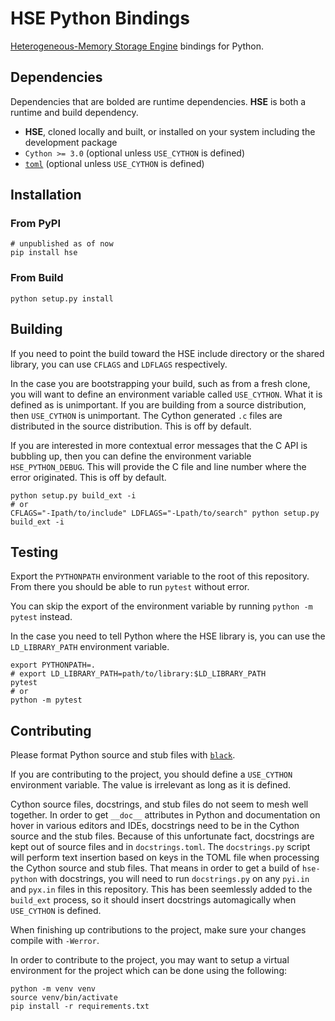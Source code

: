 # HSE Python Bindings

[Heterogeneous-Memory Storage Engine](https://github.com/hse-project/hse)
bindings for Python.

## Dependencies

Dependencies that are bolded are runtime dependencies. **HSE** is both a
runtime and build dependency.

* **HSE**, cloned locally and built, or installed on your system including the
development package
* `Cython >= 3.0` (optional unless `USE_CYTHON` is defined)
* [`toml`](https://pypi.org/project/toml/) (optional unless `USE_CYTHON` is
defined)

## Installation

### From PyPI

```shell
# unpublished as of now
pip install hse
```

### From Build

```shell
python setup.py install
```

## Building

If you need to point the build toward the HSE include directory or the shared
library, you can use `CFLAGS` and `LDFLAGS` respectively.

In the case you are bootstrapping your build, such as from a fresh clone, you
will want to define an environment variable called `USE_CYTHON`. What it is
defined as is unimportant. If you are building from a source distribution, then
`USE_CYTHON` is unimportant. The Cython generated `.c` files are distributed in
the source distribution. This is off by default.

If you are interested in more contextual error messages that the C API is
bubbling up, then you can define the environment variable `HSE_PYTHON_DEBUG`.
This will provide the C file and line number where the error originated. This is
off by default.

```shell
python setup.py build_ext -i
# or
CFLAGS="-Ipath/to/include" LDFLAGS="-Lpath/to/search" python setup.py build_ext -i
```

## Testing

Export the `PYTHONPATH` environment variable to the root of this repository.
From there you should be able to run `pytest` without error.

You can skip the export of the environment variable by running
`python -m pytest` instead.

In the case you need to tell Python where the HSE library is, you can use
the `LD_LIBRARY_PATH` environment variable.

```shell
export PYTHONPATH=.
# export LD_LIBRARY_PATH=path/to/library:$LD_LIBRARY_PATH
pytest
# or
python -m pytest
```

## Contributing

Please format Python source and stub files with
[`black`](https://github.com/psf/black).

If you are contributing to the project, you should define a `USE_CYTHON`
environment variable. The value is irrelevant as long as it is defined.

Cython source files, docstrings, and stub files do not seem to mesh well
together. In order to get `__doc__` attributes in Python and documentation on
hover in various editors and IDEs, docstrings need to be in the Cython source
and the stub files. Because of this unfortunate fact, docstrings are kept out
of source files and in `docstrings.toml`. The `docstrings.py` script will
perform text insertion based on keys in the TOML file when processing the
Cython source and stub files. That means in order to get a build of
`hse-python` with docstrings, you will need to run `docstrings.py` on any
`pyi.in` and `pyx.in` files in this repository. This has been seemlessly
added to the `build_ext` process, so it should insert docstrings
automagically when `USE_CYTHON` is defined.

When finishing up contributions to the project, make sure your changes
compile with `-Werror`.

In order to contribute to the project, you may want to setup a virtual
environment for the project which can be done using the following:

```shell
python -m venv venv
source venv/bin/activate
pip install -r requirements.txt
```
